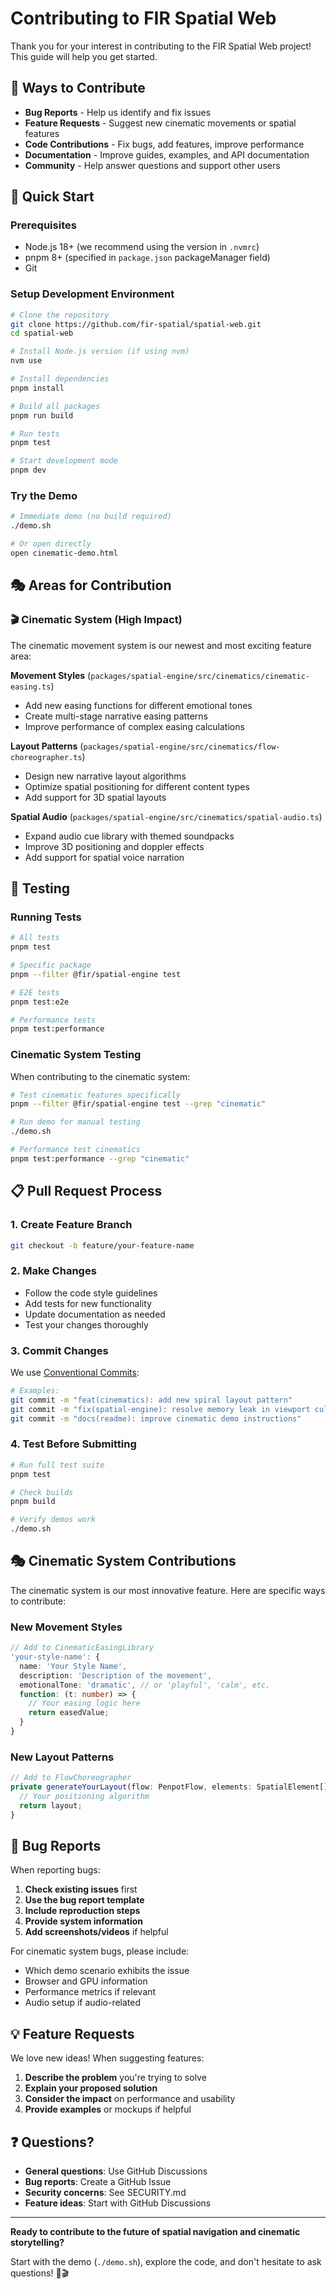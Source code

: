 # Contributing to FIR Spatial Web

Thank you for your interest in contributing to the FIR Spatial Web project! This guide will help you get started.

## 🎯 Ways to Contribute

- **Bug Reports** - Help us identify and fix issues
- **Feature Requests** - Suggest new cinematic movements or spatial features  
- **Code Contributions** - Fix bugs, add features, improve performance
- **Documentation** - Improve guides, examples, and API documentation
- **Community** - Help answer questions and support other users

## 🚀 Quick Start

### Prerequisites
- Node.js 18+ (we recommend using the version in `.nvmrc`)
- pnpm 8+ (specified in `package.json` packageManager field)
- Git

### Setup Development Environment

```bash
# Clone the repository
git clone https://github.com/fir-spatial/spatial-web.git
cd spatial-web

# Install Node.js version (if using nvm)
nvm use

# Install dependencies
pnpm install

# Build all packages
pnpm run build

# Run tests
pnpm test

# Start development mode
pnpm dev
```

### Try the Demo
```bash
# Immediate demo (no build required)
./demo.sh

# Or open directly
open cinematic-demo.html
```

## 🎭 Areas for Contribution

### 🎬 Cinematic System (High Impact)
The cinematic movement system is our newest and most exciting feature area:

**Movement Styles** (`packages/spatial-engine/src/cinematics/cinematic-easing.ts`)
- Add new easing functions for different emotional tones
- Create multi-stage narrative easing patterns
- Improve performance of complex easing calculations

**Layout Patterns** (`packages/spatial-engine/src/cinematics/flow-choreographer.ts`)
- Design new narrative layout algorithms
- Optimize spatial positioning for different content types
- Add support for 3D spatial layouts

**Spatial Audio** (`packages/spatial-engine/src/cinematics/spatial-audio.ts`)
- Expand audio cue library with themed soundpacks
- Improve 3D positioning and doppler effects
- Add support for spatial voice narration

## 🧪 Testing

### Running Tests
```bash
# All tests
pnpm test

# Specific package
pnpm --filter @fir/spatial-engine test

# E2E tests
pnpm test:e2e

# Performance tests
pnpm test:performance
```

### Cinematic System Testing
When contributing to the cinematic system:

```bash
# Test cinematic features specifically
pnpm --filter @fir/spatial-engine test --grep "cinematic"

# Run demo for manual testing
./demo.sh

# Performance test cinematics
pnpm test:performance --grep "cinematic"
```

## 📋 Pull Request Process

### 1. Create Feature Branch
```bash
git checkout -b feature/your-feature-name
```

### 2. Make Changes
- Follow the code style guidelines
- Add tests for new functionality
- Update documentation as needed
- Test your changes thoroughly

### 3. Commit Changes
We use [Conventional Commits](https://www.conventionalcommits.org/):

```bash
# Examples:
git commit -m "feat(cinematics): add new spiral layout pattern"
git commit -m "fix(spatial-engine): resolve memory leak in viewport culling"
git commit -m "docs(readme): improve cinematic demo instructions"
```

### 4. Test Before Submitting
```bash
# Run full test suite
pnpm test

# Check builds
pnpm build

# Verify demos work
./demo.sh
```

## 🎭 Cinematic System Contributions

The cinematic system is our most innovative feature. Here are specific ways to contribute:

### New Movement Styles
```typescript
// Add to CinematicEasingLibrary
'your-style-name': {
  name: 'Your Style Name',
  description: 'Description of the movement',
  emotionalTone: 'dramatic', // or 'playful', 'calm', etc.
  function: (t: number) => {
    // Your easing logic here
    return easedValue;
  }
}
```

### New Layout Patterns
```typescript
// Add to FlowChoreographer
private generateYourLayout(flow: PenpotFlow, elements: SpatialElement[]): Map<string, any> {
  // Your positioning algorithm
  return layout;
}
```

## 🐛 Bug Reports

When reporting bugs:

1. **Check existing issues** first
2. **Use the bug report template**
3. **Include reproduction steps**
4. **Provide system information**
5. **Add screenshots/videos** if helpful

For cinematic system bugs, please include:
- Which demo scenario exhibits the issue
- Browser and GPU information
- Performance metrics if relevant
- Audio setup if audio-related

## 💡 Feature Requests

We love new ideas! When suggesting features:

1. **Describe the problem** you're trying to solve
2. **Explain your proposed solution**
3. **Consider the impact** on performance and usability
4. **Provide examples** or mockups if helpful

## ❓ Questions?

- **General questions**: Use GitHub Discussions
- **Bug reports**: Create a GitHub Issue  
- **Security concerns**: See SECURITY.md
- **Feature ideas**: Start with GitHub Discussions

---

**Ready to contribute to the future of spatial navigation and cinematic storytelling?** 

Start with the demo (`./demo.sh`), explore the code, and don't hesitate to ask questions! 🚀🎬